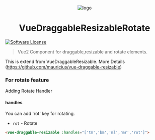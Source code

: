 <p align="center"><img src="https://github.com/berkaygure/vue-draggable-resizable-rotate/blob/master/Logo.png" alt="logo"></p>
<h1 align="center">VueDraggableResizableRotate</h1>

[![Software License](https://img.shields.io/badge/license-MIT-brightgreen.svg?style=flat-square)](LICENSE.md)

> Vue2 Component for draggable,resizable and rotate elements.

This is extend from  VueDraggableResizable. More Details (https://github.com/mauricius/vue-draggable-resizable)

<h3>For rotate feature</h3>

Adding Rotate Handler

#### handles
You can add 'rot' key for rotating.
* `rot` - Rotate
```html
<vue-draggable-resizable :handles="['tm','bm','ml','mr','rot']">
```



